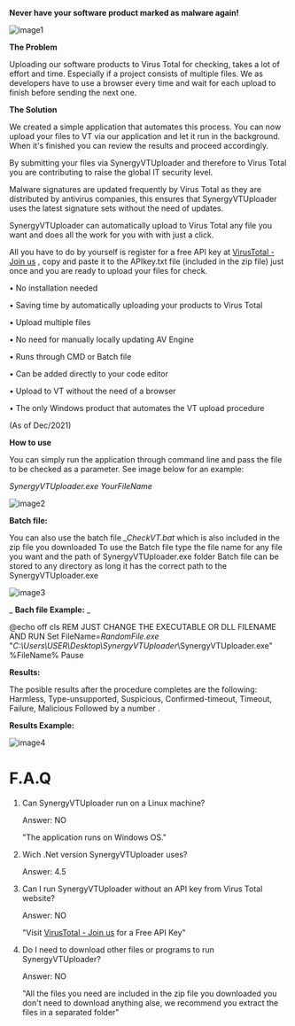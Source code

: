 **Never have your software product marked as malware again!**

 ![image1](https://user-images.githubusercontent.com/94911727/144462279-b64cf0e4-c1d2-4214-8168-630786fd66b3.png)

**The Problem**

Uploading our software products to Virus Total for checking, takes a lot of effort and time.
 Especially if a project consists of multiple files.
 We as developers have to use a browser every time and wait for each upload to finish before sending the next one.

**The Solution**

We created a simple application that automates this process.
 You can now upload your files to VT via our application and let it run in the background. When it&#39;s finished you can review the results and proceed accordingly.

By submitting your files via SynergyVTUploader and therefore to Virus Total you are contributing to raise the global IT security level.

Malware signatures are updated frequently by Virus Total as they are distributed by antivirus companies, this ensures that SynergyVTUploader uses the latest signature sets without the need of updates.

SynergyVTUploader can automatically upload to Virus Total any file you want and does all the work for you with with just a click.

All you have to do by yourself is register for a free API key at [VirusTotal - Join us](https://www.virustotal.com/gui/join-us) , copy and paste it to the APIkey.txt file (included in the zip file) just once and you are ready to upload your files for check.

• No installation needed

• Saving time by automatically uploading your products to Virus Total

• Upload multiple files

• No need for manually locally updating AV Engine

• Runs through CMD or Batch file

• Can be added directly to your code editor

• Upload to VT without the need of a browser

• The only Windows product that automates the VT upload procedure

(As of Dec/2021)

**How to use**

You can simply run the application through command line and pass the file to be checked as a parameter. See image below for an example:

_SynergyVTUploader.exe_ _YourFileName_

 ![image2](https://user-images.githubusercontent.com/94911727/144462433-80d8825b-7fc8-4e4b-bc46-abc1f9791693.png)

**Batch file:**

You can also use the batch file _\_CheckVT.bat_ which is also included in the zip file you downloaded
 To use the Batch file type the file name for any file you want and the path of SynergyVTUploader.exe folder
 Batch file can be stored to any directory as long it has the correct path to the SynergyVTUploader.exe

 ![image3](https://user-images.githubusercontent.com/94911727/144462514-bba2016c-7622-4edb-86fc-0de3b4a6745c.png)

_ **Bach file Example:** _

@echo off
cls
REM JUST CHANGE THE EXECUTABLE OR DLL FILENAME AND RUN
Set FileName=_RandomFile.exe_
 &quot;_C:\Users\USER\Desktop\SynergyVTUploader_\SynergyVTUploader.exe&quot; %FileName%
Pause

**Results:**

The posible results after the procedure completes are the following:
 Harmless, Type-unsupported, Suspicious, Confirmed-timeout, Timeout, Failure, Malicious
 Followed by a number .

**Results Example:**

 ![image4](https://user-images.githubusercontent.com/94911727/144462617-e09d3a3d-63f4-45e4-a396-d6950bd7189b.png)
 
# **F.A.Q**

1. Can SynergyVTUploader run on a Linux machine?

    Answer: NO

    &quot;The application runs on Windows OS.&quot;


2. Wich .Net version SynergyVTUploader uses?

    Answer: 4.5
    

3. Can I run SynergyVTUploader without an API key from Virus Total website?

    Answer: NO

    &quot;Visit [VirusTotal - Join us](https://www.virustotal.com/gui/join-us) for a Free API Key&quot;
    

4. Do I need to download other files or programs to run SynergyVTUploader?

    Answer: NO

    &quot;All the files you need are included in the zip file you downloaded you don&#39;t need to download
     anything alse, we recommend you extract the files in a separated folder&quot;
